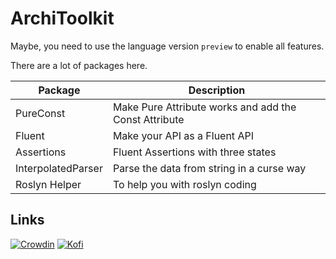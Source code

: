 # ArchiToolkit

Maybe, you need to use the language version `preview` to enable all features.

There are a lot of packages here.

| Package            | Description                                           |
|--------------------|-------------------------------------------------------|
| PureConst          | Make Pure Attribute works and add the Const Attribute |
| Fluent             | Make your API as a Fluent API                         |
| Assertions         | Fluent Assertions with three states                   |
| InterpolatedParser | Parse the data from string in a curse way             |
| Roslyn Helper      | To help you with roslyn coding                        |

## Links

[![Crowdin](https://badges.crowdin.net/badge/light/crowdin-on-dark.png)](https://crowdin.com/project/const)
[![Kofi](https://storage.ko-fi.com/cdn/brandasset/v2/support_me_on_kofi_dark.png)](https://ko-fi.com/B0B0IN5DX)
